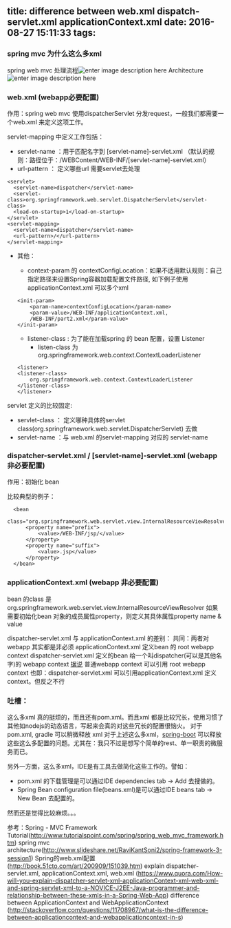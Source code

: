 title: difference between web.xml dispatch-servlet.xml applicationContext.xml
date: 2016-08-27 15:11:33
tags:
---
### spring mvc 为什么这么多xml

spring web mvc 处理流程![enter image description here](http://www.tutorialspoint.com/spring/images/spring_dispatcherservlet.png)
Architecture ![enter image description here](http://image.slidesharecdn.com/springframework3sesson1-130626021549-phpapp02/95/spring-mvc-30-framework-8-638.jpg?cb=1375097058)

### web.xml (webapp必要配置)

作用：spring web mvc 使用dispatcherServlet 分发request，一般我们都需要一个web.xml 来定义这项工作。


servlet-mapping 中定义工作包括：
  - servlet-name  ：用于匹配名字到 [servlet-name]-servlet.xml （默认的规则：路径位于：/WEBContent/WEB-INF/[servlet-name]-servlet.xml）
  - url-pattern ： 定义哪些url 需要servlet去处理
  ```
  <servlet>
    <servlet-name>dispatcher</servlet-name>
    <servlet-class>org.springframework.web.servlet.DispatcherServlet</servlet-class>
    <load-on-startup>1</load-on-startup>
  </servlet>
  <servlet-mapping>
    <servlet-name>dispatcher</servlet-name>
    <url-pattern>/</url-pattern>
  </servlet-mapping>  
  ```

  - 其他：
    - context-param 的 contextConfigLocation：如果不适用默认规则：自己指定路径来设置Spring容器加载配置文件路径, 如下例子使用applicationContext.xml 可以多个xml
    ```
    <init-param>  
        <param-name>contextConfigLocation</param-name>  
        <param-value>/WEB-INF/applicationContext.xml,  
        /WEB-INF/part2.xml</param-value>  
    </init-param> 
    ```

    - listener-class : 为了能在加载spring 的 bean 配置，设置 Listener
      - listen-class 为org.springframework.web.context.ContextLoaderListener

    ```
    <listener>  
    <listener-class>  
        org.springframework.web.context.ContextLoaderListener  
    </listener-class>  
    </listener>
    ```

servlet 定义的比较固定:
  - servlet-class ： 定义哪种具体的servlet class(org.springframework.web.servlet.DispatcherServlet) 去做
  - servlet-name ：与 web.xml 的servlet-mapping 对应的 servlet-name

  


### dispatcher-servlet.xml / [servlet-name]-servlet.xml (webapp 非必要配置)

作用：初始化 bean

比较典型的例子：

  ```
    <bean
        class="org.springframework.web.servlet.view.InternalResourceViewResolver">
        <property name="prefix">
            <value>/WEB-INF/jsp/</value>
        </property>
        <property name="suffix">
            <value>.jsp</value>
        </property>
    </bean>
  ```

### applicationContext.xml (webapp 非必要配置)
bean 的class 是 org.springframework.web.servlet.view.InternalResourceViewResolver
如果需要初始化bean 对象的成员属性property，则定义其具体属性property name & value

dispatcher-servlet.xml 与 applicationContext.xml 的差别：
共同：两者对webapp 其实都是非必须
applicationContext.xml 定义bean 的 root webapp context
dispatcher-servlet.xml 定义的bean 给一个叫dispatcher(可以是其他名字)的 webapp context
[据说](http://stackoverflow.com/questions/3652090/difference-between-applicationcontext-xml-and-spring-servlet-xml-in-spring-frame) 普通webapp context 可以引用 root webapp context
也即：dispatcher-servlet.xml 可以引用applicationContext.xml 定义 context。但反之不行


### 吐槽：
这么多xml 真的挺烦的，而且还有pom.xml。而且xml 都是比较冗长，使用习惯了其他如nodejs的动态语言，写起来会真的对这些冗长的配置很恼火。
对于pom.xml, gradle 可以稍微释放 xml
对于上述这么多xml，[spring-boot](https://spring.io/guides/gs/spring-boot) 可以释放 这些这么多配置的问题。尤其在：我只不过是想写个简单的rest、单一职责的微服务而已。

另外一方面，这么多xml，IDE是有工具去做简化这些工作的。譬如：
 - pom.xml 的下载管理是可以通过IDE dependencies tab -> Add 去搜做的。
 - Spring Bean configuration file(beans.xml)是可以通过IDE beans tab -> New Bean 去配置的。

然而还是觉得比较麻烦。。。

    
参考：Spring - MVC Framework Tutorial(http://www.tutorialspoint.com/spring/spring_web_mvc_framework.htm)
spring mvc architecture(http://www.slideshare.net/RaviKantSoni2/spring-framework-3-session1)
Spring的web.xml配置
(http://book.51cto.com/art/200909/151039.htm)
explain dispatcher-servlet.xml, applicationContext.xml, web.xml (https://www.quora.com/How-will-you-explain-dispatcher-servlet-xml-applicationContext-xml-web-xml-and-spring-servlet-xml-to-a-NOVICE-J2EE-Java-programmer-and-relationship-between-these-xmls-in-a-Spring-Web-App)
difference between ApplicationContext and WebApplicationContext (http://stackoverflow.com/questions/11708967/what-is-the-difference-between-applicationcontext-and-webapplicationcontext-in-s)






